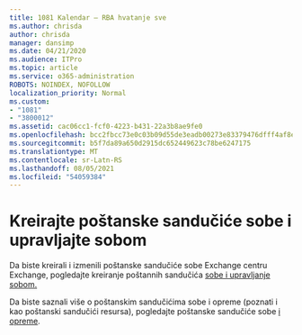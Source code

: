 ```yaml
---
title: 1081 Kalendar – RBA hvatanje sve
ms.author: chrisda
author: chrisda
manager: dansimp
ms.date: 04/21/2020
ms.audience: ITPro
ms.topic: article
ms.service: o365-administration
ROBOTS: NOINDEX, NOFOLLOW
localization_priority: Normal
ms.custom:
- "1081"
- "3800012"
ms.assetid: cac06cc1-fcf0-4223-b431-22a3b8ae9fe0
ms.openlocfilehash: bcc2fbcc73e0c03b09d55de3eadb00273e83379476dfff4af8e2c758c91230d5
ms.sourcegitcommit: b5f7da89a650d2915dc652449623c78be6247175
ms.translationtype: MT
ms.contentlocale: sr-Latn-RS
ms.lasthandoff: 08/05/2021
ms.locfileid: "54059384"
---
```

# <a name="create-and-manage-room-mailboxes"></a>Kreirajte poštanske sandučiće sobe i upravljajte sobom

Da biste kreirali i izmenili poštanske sandučiće sobe Exchange centru Exchange, pogledajte kreiranje poštannih sandučića [sobe i upravljanje sobom.](https://docs.microsoft.com/Exchange/recipients/room-mailboxes)

Da biste saznali više o poštanskim sandučićima sobe i opreme (poznati i kao poštanski sandučići resursa), pogledajte poštanske sandučiće sobe [i opreme](https://docs.microsoft.com/microsoft-365/admin/manage/room-and-equipment-mailboxes).
